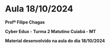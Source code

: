 # Aula 18/10/2024

**Profº Filipe Chagas**

**Cyber Edux - Turma 2 Matutino**<b>
**Cuiabá - MT**

Material desenvolvido na aula do dia 18/10/2024
